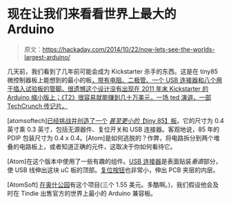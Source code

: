 # 现在让我们来看看世界上最大的 Arduino

> 原文：<https://hackaday.com/2014/10/22/now-lets-see-the-worlds-largest-arduino/>

几天前，我们看到了几年前可能会成为 Kickstarter 杀手的东西。这是在 tiny85 微控制器板上能想到的最小的板[，带有电阻、二极管、一个 USB 连接器和八个用于插入试验板的管脚。很遗憾这个设计没有出现在 2011 年末 Kickstarter 的 Arduino 缩小版上；《T2》很容易就能赚到几十万美元，一场 ted 演讲，一部 TechCrunch 传记片。](http://hackaday.com/2014/10/21/what-is-this-a-microcontroller-board-for-ants/)

[atomsoftech][已经挑战并创造了一个](http://atomsoft.wordpress.com/2014/10/21/atomnanite85-atiny85-attempt-2-complete/) [*甚至更小的*](http://atomsoft.wordpress.com/2014/10/21/atomnanite85-atiny85-attempt-2-complete/)[【tiny 85】板](http://atomsoft.wordpress.com/2014/10/21/atomnanite85-atiny85-attempt-2-complete/)。它的尺寸为 0.4 英寸乘 0.3 英寸，包括无源器件、复位开关和 USB 连接器。客观地说，85 年的 PDIP 包装尺寸为 0.4 x 0.4。[Atom]是如何逃脱的？作弊，将电路拆分到两个堆叠的电路板上，或者知道正确的元件，这取决于你如何看待它。

[Atom]在这个版本中使用了一些有趣的组件。[USB 连接器](http://www.digikey.com/product-detail/en/1051330011/WM10134CT-ND/4356669)是表面贴装*垂直*部分，使 USB 线伸出这块 uC 板的顶部。[复位按钮](http://www.digikey.com/product-detail/en/EVQ-PSD02K/P8088SCT-ND/259573)也非常小，伸出 PCB 夹层的内层。

[AtomSoft] [在奥什公园](https://oshpark.com/shared_projects/GQzzQKLY)有这个项目(三个 1.55 美元。多酷啊。)，我们假设他会及时在 Tindie 出售官方的世界上最小的 Arduino 兼容板。